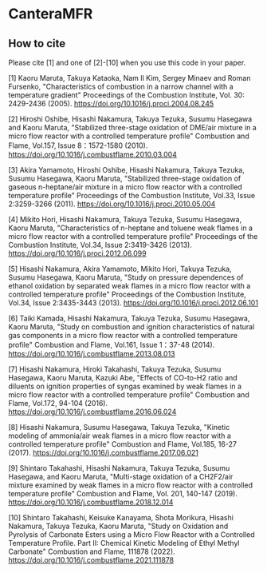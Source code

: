 # CanteraMFR

## How to cite
Please cite [1] and one of [2]-[10] when you use this code in your paper.

[1] Kaoru Maruta, Takuya Kataoka, Nam Il Kim, Sergey Minaev and Roman Fursenko, "Characteristics of combustion in a narrow channel with a temperature gradient" Proceedings of the Combustion Institute, Vol. 30: 2429-2436 (2005). https://doi.org/10.1016/j.proci.2004.08.245

[2] Hiroshi Oshibe, Hisashi Nakamura, Takuya Tezuka, Susumu Hasegawa and Kaoru Maruta, "Stabilized three-stage oxidation of DME/air mixture in a micro flow reactor with a controlled temperature profile" Combustion and Flame, Vol.157, Issue 8：1572-1580 (2010). https://doi.org/10.1016/j.combustflame.2010.03.004

[3] Akira Yamamoto, Hiroshi Oshibe, Hisashi Nakamura, Takuya Tezuka, Susumu Hasegawa, Kaoru Maruta, "Stabilized three-stage oxidation of gaseous n-heptane/air mixture in a micro flow reactor with a controlled temperature profile" Proceedings of the Combustion Institute, Vol.33, Issue 2:3259-3266 (2011). https://doi.org/10.1016/j.proci.2010.05.004

[4] Mikito Hori, Hisashi Nakamura, Takuya Tezuka, Susumu Hasegawa, Kaoru Maruta, "Characteristics of n-heptane and toluene weak flames in a micro flow reactor with a controlled temperature profile" Proceedings of the Combustion Institute, Vol.34, Issue 2:3419-3426 (2013). https://doi.org/10.1016/j.proci.2012.06.099

[5] Hisashi Nakamura, Akira Yamamoto, Mikito Hori, Takuya Tezuka, Susumu Hasegawa, Kaoru Maruta, "Study on pressure dependences of ethanol oxidation by separated weak flames in a micro flow reactor with a controlled temperature profile" Proceedings of the Combustion Institute, Vol.34, Issue 2:3435-3443 (2013). https://doi.org/10.1016/j.proci.2012.06.101

[6] Taiki Kamada, Hisashi Nakamura, Takuya Tezuka, Susumu Hasegawa, Kaoru Maruta, "Study on combustion and ignition characteristics of natural gas components in a micro flow reactor with a controlled temperature profile" Combustion and Flame, Vol.161, Issue 1：37-48 (2014). https://doi.org/10.1016/j.combustflame.2013.08.013

[7] Hisashi Nakamura, Hiroki Takahashi, Takuya Tezuka, Susumu Hasegawa, Kaoru Maruta, Kazuki Abe, "Effects of CO-to-H2 ratio and diluents on ignition properties of syngas examined by weak flames in a micro flow reactor with a controlled temperature profile" Combustion and Flame, Vol.172, 94-104 (2016). https://doi.org/10.1016/j.combustflame.2016.06.024

[8] Hisashi Nakamura, Susumu Hasegawa, Takuya Tezuka, "Kinetic modeling of ammonia/air weak flames in a micro flow reactor with a controlled temperature profile" Combustion and Flame, Vol.185, 16-27 (2017). https://doi.org/10.1016/j.combustflame.2017.06.021

[9] Shintaro Takahashi, Hisashi Nakamura, Takuya Tezuka, Susumu Hasegawa, and Kaoru Maruta, "Multi-stage oxidation of a CH2F2/air mixture examined by weak flames in a micro flow reactor with a controlled temperature profile" Combustion and Flame, Vol. 201, 140-147 (2019). https://doi.org/10.1016/j.combustflame.2018.12.014

[10] Shintaro Takahashi, Keisuke Kanayama, Shota Morikura, Hisashi Nakamura, Takuya Tezuka, Kaoru Maruta, "Study on Oxidation and Pyrolysis of Carbonate Esters using a Micro Flow Reactor with a Controlled Temperature Profile. Part II: Chemical Kinetic Modeling of Ethyl Methyl Carbonate" Combustion and Flame, 111878 (2022). https://doi.org/10.1016/j.combustflame.2021.111878


